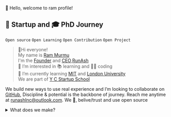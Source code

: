 👋 Hello, welcome to ram profile!
## 🚀 Startup and 🎓 PhD Journey 
`Open source` `Open Learning` `Open Contribution` `Open Project`
>👋Hi everyone!<br>
My name is [Ram Murmu](https://github.com/in/linkedin.com)<br>I'm the [Founder](https://runash.in) and [CEO](https://runash.in),[RunAsh](https://runash.in)<br>
👀 I’m interested in 📚 learning and 🧑‍💻 coding<br>
🌱 I’m currently learning  [MIT](https://mit.com) and [London University](https://londonuniversity.com)<br>We are part of [Y C Startup School](www.ycombinator.com)<br>


We build new ways to use real experience and
I’m looking to collaborate on [GitHub](github.com/rammurmu/),
Discipline & potential is the backbone of journey.
Reach me anytime at runashInc@outlook.com.
We 💖, belive/trust and  use open source 


<details><Summary>What does we make?</Summary>
<p>Yes, today and tomorrow for we are building runash live streaming marketplace and platform.in fact, we've been doing this since <b>November 12 th,2007.</b> That's when we made our first offline small retail store </p>


**Open source today and future**


Open source philosophies for [`code`](),[`data`](), [`policy development`](),and [`culture`]() [`Open AI`](https://open.ai)

Shape the future of live retail streaming 
<details><Summary>RunAsh built with hybrid Technologies</Summary>
<p>
Popular programing language and framework 

`React`   
`Hybrid static and React` `Next.js v13` `Next.js flexible React framework` `Hybrid SSG and SSR` `Data fatching SWR or React Query` `TypeScript` `JavaScript` `Babel` `Turbopack`  `Webpack` `Rust` `Tailwind`  `Pro-tailwind` `Prettier` `NextAuth.js` `Vercel` `PlanetScale` `Prisma` `Ruby` `Storybook` `Jeklly` `tremor` `react-chart`

`aws`

`GCP`

</p>
</details>
<details><Summary>RunAsh Community</Summary>




An interconnected live retailers & influencers community 
The opene source community is the ❤️ heart of runash live retail streaming and fundamental to how we build software today
<br>
Contributing to the RunAsh ecosystem<br>
We contribute to the platform we rely on to build and run hybrid runash live streaming while also maintaining our own open source project like<br>
- https://runash.in <br>A live retail streaming platform<br>
- https://runash.live <br>A live sell streaming platform 
 
 
Appendex
See what's next on our roadmap and let us know if you have any suggestion oh, and by the way,we are always hiring talented,passionate people to join our team

</details>
CONTRIBUTING guid for more information on getting started<br>
<b>Note:</b> You can check out the runash .js  .jsx  .ts  .tsx live streaming open source GitHub repository - your feedback and contributions are welcome!

`API`  `LIVE API` or `STREAMING API` `LIVE ON DEMAND API` `DOMAIN EXPERT` `DEEPER DIVE` 
```[tasklist]

My task 

https://github.com/rammurmu/runash.js

Draft issue runash.js 
```

<!---

Ram Murmu/rammurmu is a ✨ special ✨ repository because its `README.md` (this file) appears on your GitHub profile.

You can click the Preview link to take a look at your changes.

--->


